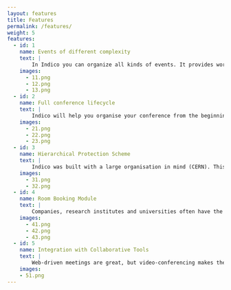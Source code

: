 ```yaml
---
layout: features
title: Features
permalink: /features/
weight: 5
features:
  - id: 1
    name: Events of different complexity
    text: |
        In Indico you can organize all kinds of events. It provides workflows that let you easily manage small seminars and meetings as well as more complicated workshops and conferences. Indico will aggregate and store all events of your institute. You can quickly have a look at the events that are happening this week, or search for a specific keyword.
    images: 
      - 11.png
      - 12.png
      - 13.png
  - id: 2
    name: Full conference lifecycle
    text: |
        Indico will help you organise your conference from the beginning. From registration and abstract submission to the final papers, conference materials are stored within the system and made available to participants from the event web page. We've got it all covered, even participant badges!
    images:
      - 21.png
      - 22.png
      - 23.png
  - id: 3
    name: Hierarchical Protection Scheme
    text: |
        Indico was built with a large organisation in mind (CERN). This is why events are organised using a hierarchy of categories and protection of resources at several granularity levels. Different roles can be defined within an event as well. From small schools to large enterprises, Indico is the intuitive solution for organised and secure event storage.
    images:
      - 31.png
      - 32.png
  - id: 4
    name: Room Booking Module
    text: |
        Companies, research institutes and universities often have the need to manage their rooms and keep track of their usage. Indico provides a flexible room booking module that allows for the delegation of room management capabilities, approval of bookings, management of audiovisual equipment and many other things, always in a transparent and intuitive way.
    images:
      - 41.png
      - 42.png
      - 43.png
  - id: 5
    name: Integration with Collaborative Tools
    text: |
        Web-driven meetings are great, but video-conferencing makes them even more productive. Indico seamlessly integrates with Zoom, allowing participants to connect with a single click.
    images:
    - 51.png
---
```

